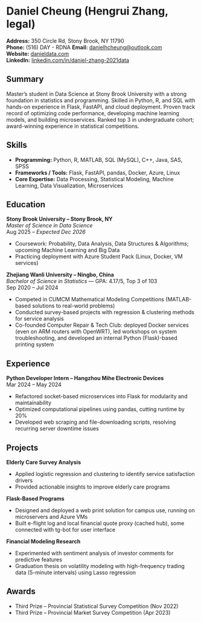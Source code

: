 # Daniel Cheung (Hengrui Zhang, legal)

**Address:** 350 Circle Rd, Stony Brook, NY 11790  
**Phone:** (516) DAY - RDNA
**Email:** [danielhcheung@outlook.com](mailto:danielhcheung@outlook.com)  
**Website:** [danieldata.com](https://danieldata.com)  
**LinkedIn:** [linkedin.com/in/daniel-zhang-2021data](https://www.linkedin.com/in/daniel-zhang-2021data)

## Summary
Master’s student in Data Science at Stony Brook University with a strong foundation in statistics and programming. Skilled in Python, R, and SQL with hands-on experience in Flask, FastAPI, and cloud deployment. Proven track record of optimizing code performance, developing machine learning models, and building microservices. Ranked top 3 in undergraduate cohort; award-winning experience in statistical competitions.

## Skills
- **Programming:** Python, R, MATLAB, SQL (MySQL), C++, Java, SAS, SPSS  
- **Frameworks / Tools:** Flask, FastAPI, pandas, Docker, Azure, Linux  
- **Core Expertise:** Data Processing, Statistical Modeling, Machine Learning, Data Visualization, Microservices  

## Education

**Stony Brook University – Stony Brook, NY**  
*Master of Science in Data Science*  
Aug 2025 – *Expected Dec 2026*  
- Coursework: Probability, Data Analysis, Data Structures & Algorithms; upcoming Machine Learning and Big Data  
- Practicing deployment with Azure Student Pack (Linux, Docker, VM services)  

**Zhejiang Wanli University – Ningbo, China**  
*Bachelor of Science in Statistics* — GPA: 4.17/5, Top 3 of 103  
Sep 2020 – Jul 2024  
- Competed in CUMCM Mathematical Modeling Competitions (MATLAB-based solutions to real-world problems)  
- Conducted survey-based projects with regression & clustering methods for service analysis  
- Co-founded Computer Repair & Tech Club: deployed Docker services (even on ARM routers with OpenWRT), led workshops on system troubleshooting, and developed an internal Python (Flask)-based printing system  

## Experience

**Python Developer Intern – Hangzhou Mihe Electronic Devices**  
Mar 2024 – May 2024  
- Refactored socket-based microservices into Flask for modularity and maintainability  
- Optimized computational pipelines using pandas, cutting runtime by 20%  
- Developed web scraping and file-downloading scripts, resolving recurring server downtime issues  

## Projects

**Elderly Care Survey Analysis**  
- Applied logistic regression and clustering to identify service satisfaction drivers  
- Provided actionable insights to improve elderly care programs  

**Flask-Based Programs**  
- Designed and deployed a web print solution for campus use, running on microservers and Azure VMs  
- Built e-flight log and local financial quote proxy (cached hub), some connected with tg-bot for user interface  

**Financial Modeling Research**  
- Experimented with sentiment analysis of investor comments for predictive features  
- Graduation thesis on volatility modeling with high-frequency trading data (5-minute intervals) using Lasso regression  

## Awards
- Third Prize – Provincial Statistical Survey Competition (Nov 2022)  
- Third Prize – Provincial Market Survey Competition (Apr 2023)  
